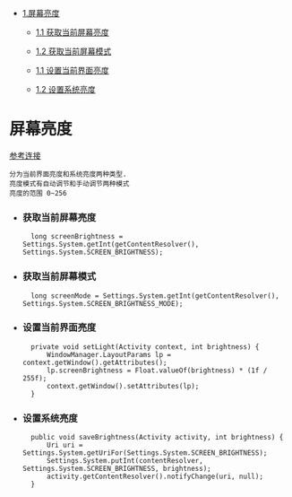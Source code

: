 * [1.屏幕亮度](#screen_bightness)

	* [1.1 获取当前屏幕亮度](#get_screen_bightness_this)

	* [1.2 获取当前屏幕模式](#get_screen_bightness_mode)

	* [1.1 设置当前界面亮度](#set_screen_bightness_this)

	* [1.2 设置系统亮度](#set_screen_bightness_sys)


<h1 id="screen_bightness">屏幕亮度</h1>	

[参考连接](http://blog.5ibc.net/p/65720.html)

	分为当前界面亮度和系统亮度两种类型.
	亮度模式有自动调节和手动调节两种模式
	亮度的范围 0~256
	
* <h3 id="get_screen_bightness_this">获取当前屏幕亮度</h3> 

		long screenBrightness = Settings.System.getInt(getContentResolver(), Settings.System.SCREEN_BRIGHTNESS);
	
* <h3 id="get_screen_bightness_mode">获取当前屏幕模式</h3>

		long screenMode = Settings.System.getInt(getContentResolver(), Settings.System.SCREEN_BRIGHTNESS_MODE);
		
* <h3 id="set_screen_bightness_this">设置当前界面亮度</h3> 

		private void setLight(Activity context, int brightness) {
	        WindowManager.LayoutParams lp = context.getWindow().getAttributes();
	        lp.screenBrightness = Float.valueOf(brightness) * (1f / 255f);
	        context.getWindow().setAttributes(lp);
		}
		
* <h3 id="set_screen_bightness_sys">设置系统亮度</h3> 

		public void saveBrightness(Activity activity, int brightness) {
			Uri uri = Settings.System.getUriFor(Settings.System.SCREEN_BRIGHTNESS);
			Settings.System.putInt(contentResolver, Settings.System.SCREEN_BRIGHTNESS, brightness);
			activity.getContentResolver().notifyChange(uri, null);
		}


